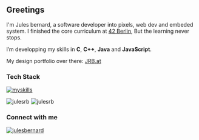 <h2>Greetings</h2>

I'm Jules bernard, a software developer into pixels, web dev and embeded system.
I finished the core curriculum at <a href="https://42berlin.de">42 Berlin</a>,
But the learning never stops.


I’m developping my skills in **C**, **C++**, **Java** and **JavaScript**.

My design portfolio over there: <a href="https://jrb.at" target="_blank">JRB.at</a>


<h3>Tech Stack</h3>

[![myskills](https://skillicons.dev/icons?i=c,cpp,js,java,html,css,react,docker,unix)](https://skillicons.dev)

<div>
  <img src="https://github-readme-stats.vercel.app/api/top-langs?username=julesrb&show_icons=true&locale=en&bg_color=0d1117&text_color=ffffff&layout=compact" alt="julesrb" />
  <img src="https://github-readme-stats.vercel.app/api?username=julesrb&show_icons=true&locale=en&bg_color=0d1117&text_color=ffffff" alt="julesrb" />
</div>

<h3>Connect with me</h3>
<p>
<a href="https://linkedin.com/in/jules-bernard-52843099" target="blank"><img src="https://img.shields.io/badge/LinkedIn-0077B5?style=for-the-badge&logo=linkedin&logoColor=white" alt="julesbernard" /></a>
</p>
